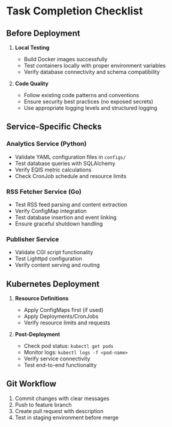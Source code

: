 # Task Completion Checklist

## Before Deployment
1. **Local Testing**
   - Build Docker images successfully
   - Test containers locally with proper environment variables
   - Verify database connectivity and schema compatibility

2. **Code Quality**
   - Follow existing code patterns and conventions
   - Ensure security best practices (no exposed secrets)
   - Use appropriate logging levels and structured logging

## Service-Specific Checks

### Analytics Service (Python)
- Validate YAML configuration files in `configs/`
- Test database queries with SQLAlchemy
- Verify EQIS metric calculations
- Check CronJob schedule and resource limits

### RSS Fetcher Service (Go)
- Test RSS feed parsing and content extraction
- Verify ConfigMap integration
- Test database insertion and event linking
- Ensure graceful shutdown handling

### Publisher Service
- Validate CGI script functionality
- Test Lighttpd configuration
- Verify content serving and routing

## Kubernetes Deployment
1. **Resource Definitions**
   - Apply ConfigMaps first (if used)
   - Apply Deployments/CronJobs
   - Verify resource limits and requests

2. **Post-Deployment**
   - Check pod status: `kubectl get pods`
   - Monitor logs: `kubectl logs -f <pod-name>`
   - Verify service connectivity
   - Test end-to-end functionality

## Git Workflow
1. Commit changes with clear messages
2. Push to feature branch
3. Create pull request with description
4. Test in staging environment before merge